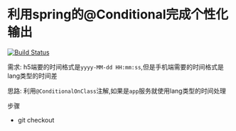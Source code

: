 # 利用spring的@Conditional完成个性化输出

[![Build Status](https://travis-ci.com/zhaoyunxing92/maven-learn.svg?branch=master)](https://travis-ci.com/zhaoyunxing92/maven-learn)

需求: h5端要的时间格式是`yyyy-MM-dd HH:mm:ss`,但是手机端需要的时间格式是lang类型的时间差

思路: 利用`@ConditionalOnClass`注解,如果是`app`服务就使用lang类型的时间处理

步骤

 * git checkout 